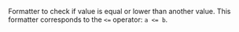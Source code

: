 Formatter to check if value is equal or lower than another value.
This formatter corresponds to the `<=` operator: `a <= b`.

<rv-bind-content class="pt-3">
<template>
<rv-example-tabs class="pt-3" handle="bs4-icon">
<template type="single-html-file">
<div rv-if="20 | elt 20">Show me!</div>
<div rv-if="10 | elt 20">Show me, too!</div>
<div rv-if="30 | elt 20">Show me not!</div>
</template>
</rv-example-tabs>
</template>
</rv-bind-content>
